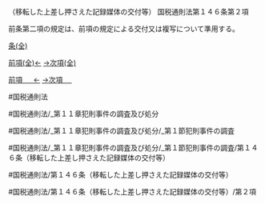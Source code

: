 （移転した上差し押さえた記録媒体の交付等）
国税通則法第１４６条第２項

前条第二項の規定は、前項の規定による交付又は複写について準用する。

[条(全)](国税通則法＿＿＿＿＿第１４６条_.md)

[前項(全)←](国税通則法＿＿＿＿＿第１４６条第１項_.md)    [→次項(全)](国税通則法＿＿＿＿＿第１４６条第３項_.md)

[前項 　 ←](国税通則法＿＿＿＿＿第１４６条第１項.md)    [→次項 　 ](国税通則法＿＿＿＿＿第１４６条第３項.md)



#国税通則法

#国税通則法/_第１１章犯則事件の調査及び処分

#国税通則法/_第１１章犯則事件の調査及び処分/_第１節犯則事件の調査

#国税通則法/_第１１章犯則事件の調査及び処分/_第１節犯則事件の調査/第１４６条（移転した上差し押さえた記録媒体の交付等）

#国税通則法/第１４６条（移転した上差し押さえた記録媒体の交付等）

#国税通則法/第１４６条（移転した上差し押さえた記録媒体の交付等）/第２項

